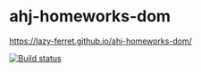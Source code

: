 # ahj-homeworks-dom

https://lazy-ferret.github.io/ahj-homeworks-dom/

[![Build status](https://ci.appveyor.com/api/projects/status/7dgwqek8mw8nyo8t/branch/master?svg=true)](https://ci.appveyor.com/project/Lazy-ferret/ahj-homeworks-dom/branch/master)
